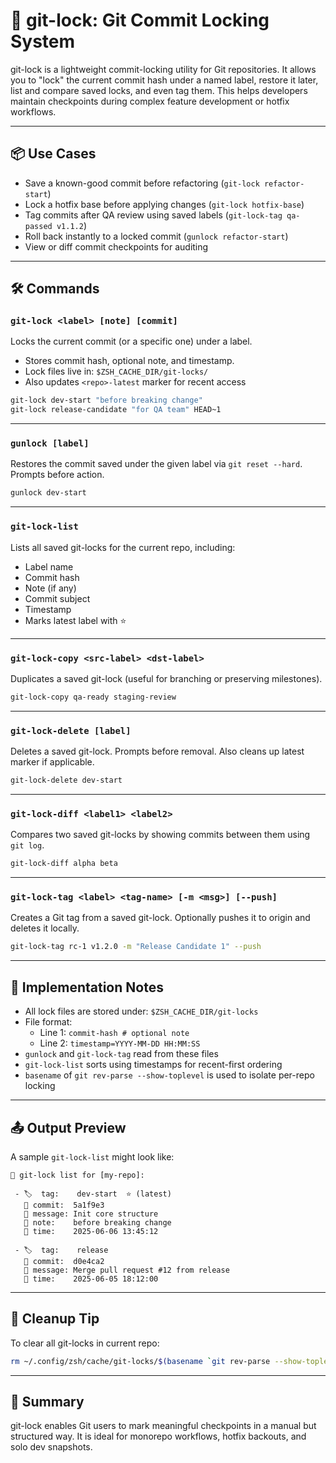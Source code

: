 # 🔐 git-lock: Git Commit Locking System

git-lock is a lightweight commit-locking utility for Git repositories. It allows you to "lock" the current commit hash under a named label, restore it later, list and compare saved locks, and even tag them. This helps developers maintain checkpoints during complex feature development or hotfix workflows.

---

## 📦 Use Cases

- Save a known-good commit before refactoring (`git-lock refactor-start`)
- Lock a hotfix base before applying changes (`git-lock hotfix-base`)
- Tag commits after QA review using saved labels (`git-lock-tag qa-passed v1.1.2`)
- Roll back instantly to a locked commit (`gunlock refactor-start`)
- View or diff commit checkpoints for auditing

---

## 🛠 Commands

### `git-lock <label> [note] [commit]`

Locks the current commit (or a specific one) under a label.

- Stores commit hash, optional note, and timestamp.
- Lock files live in: `$ZSH_CACHE_DIR/git-locks/`
- Also updates `<repo>-latest` marker for recent access

```bash
git-lock dev-start "before breaking change"
git-lock release-candidate "for QA team" HEAD~1
```

---

### `gunlock [label]`

Restores the commit saved under the given label via `git reset --hard`. Prompts before action.

```bash
gunlock dev-start
```

---

### `git-lock-list`

Lists all saved git-locks for the current repo, including:

- Label name
- Commit hash
- Note (if any)
- Commit subject
- Timestamp
- Marks latest label with ⭐

---

### `git-lock-copy <src-label> <dst-label>`

Duplicates a saved git-lock (useful for branching or preserving milestones).

```bash
git-lock-copy qa-ready staging-review
```

---

### `git-lock-delete [label]`

Deletes a saved git-lock. Prompts before removal. Also cleans up latest marker if applicable.

```bash
git-lock-delete dev-start
```

---

### `git-lock-diff <label1> <label2>`

Compares two saved git-locks by showing commits between them using `git log`.

```bash
git-lock-diff alpha beta
```

---

### `git-lock-tag <label> <tag-name> [-m <msg>] [--push]`

Creates a Git tag from a saved git-lock. Optionally pushes it to origin and deletes it locally.

```bash
git-lock-tag rc-1 v1.2.0 -m "Release Candidate 1" --push
```

---

## 🧱 Implementation Notes

- All lock files are stored under: `$ZSH_CACHE_DIR/git-locks`
- File format:
  - Line 1: `commit-hash # optional note`
  - Line 2: `timestamp=YYYY-MM-DD HH:MM:SS`
- `gunlock` and `git-lock-tag` read from these files
- `git-lock-list` sorts using timestamps for recent-first ordering
- `basename` of `git rev-parse --show-toplevel` is used to isolate per-repo locking

---

## 📤 Output Preview

A sample `git-lock-list` might look like:

```
🔐 git-lock list for [my-repo]:

 - 🏷️  tag:    dev-start  ⭐ (latest)
   🧬 commit:  5a1f9e3
   📄 message: Init core structure
   📝 note:    before breaking change
   📅 time:    2025-06-06 13:45:12

 - 🏷️  tag:    release
   🧬 commit:  d0e4ca2
   📄 message: Merge pull request #12 from release
   📅 time:    2025-06-05 18:12:00
```

---

## 🧼 Cleanup Tip

To clear all git-locks in current repo:

```bash
rm ~/.config/zsh/cache/git-locks/$(basename `git rev-parse --show-toplevel`)*.lock
```

---

## 🧠 Summary

git-lock enables Git users to mark meaningful checkpoints in a manual but structured way. It is ideal for monorepo workflows, hotfix backouts, and solo dev snapshots.